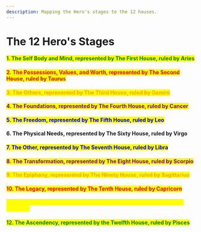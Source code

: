 ```yaml
---
description: Mapping the Hero's stages to the 12 houses.
---
```


# The 12 Hero's Stages

#### <mark style="color:green;">1. The Self Body and Mind, represented by The First House, ruled by Aries</mark>

#### <mark style="color:red;">2. The Possessions, Values, and Worth, represented by The Second House, ruled by Taurus</mark>

#### <mark style="color:orange;">3. The Others, represented by The Third House, ruled by Gemini</mark>

#### <mark style="color:purple;">4. The Foundations, represented by The Fourth House, ruled by Cancer</mark>

#### <mark style="color:blue;">5. The Freedom, represented by The Fifth House, ruled by Leo</mark>

#### 6. The Physical Needs, represented by The Sixty House, ruled by Virgo

#### <mark style="color:blue;">7. The Other, represented by The Seventh House, ruled by Libra</mark>

#### <mark style="color:purple;">8. The Transformation, represented by The Eight House, ruled by Scorpio</mark>

#### <mark style="color:orange;">9. The Epiphany, represented by The Ninety House, ruled by Sagittarius</mark>

#### <mark style="color:red;">10. The Legacy, represented by The Tenth House, ruled by Capricorn</mark>

#### <mark style="color:yellow;">11. The Connectionless, represented by The Eleventh House, ruled by Aquarius</mark>

#### <mark style="color:green;">12. The Ascendency, represented by the Twelfth House, ruled by Pisces</mark>

